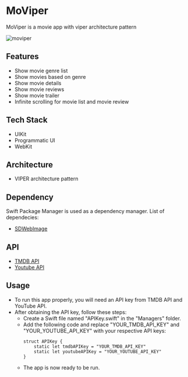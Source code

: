 # MoViper

MoViper is a movie app with viper architecture pattern

![moviper](https://github.com/irfanizudin/movie-viper/assets/67688261/eafbae8c-de52-4f8b-a901-008576bc7473)

## Features

- Show movie genre list
- Show movies based on genre
- Show movie details
- Show movie reviews
- Show movie trailer
- Infinite scrolling for movie list and movie review

## Tech Stack

- UIKit
- Programmatic UI
- WebKit

## Architecture

- VIPER architecture pattern

## Dependency

Swift Package Manager is used as a dependency manager. List of dependecies:

- [SDWebImage](https://github.com/SDWebImage/SDWebImage.git)

## API

- [TMDB API](https://developer.themoviedb.org/reference/intro/getting-started)
- [Youtube API](https://developers.google.com/youtube/v3)

## Usage

- To run this app properly, you will need an API key from TMDB API and YouTube API.
- After obtaining the API key, follow these steps:
  - Create a Swift file named "APIKey.swift" in the "Managers" folder.
  - Add the following code and replace "YOUR_TMDB_API_KEY" and "YOUR_YOUTUBE_API_KEY" with your respective API keys:
    ```
    struct APIKey {
        static let tmdbAPIKey = "YOUR_TMDB_API_KEY"
        static let youtubeAPIKey = "YOUR_YOUTUBE_API_KEY"
    }
    ```
  - The app is now ready to be run.
